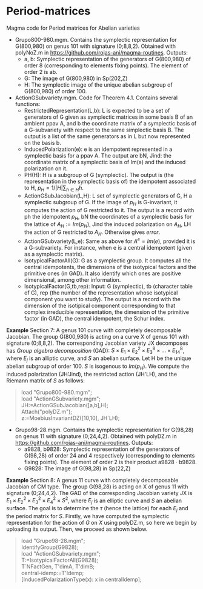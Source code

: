 # Period-matrices
Magma code for Period matrices for Abelian varieties
* Grupo800-980.mgm. Contains the symplectic representation for G(800,980) on genus 101 with signature (0;8,8,2). Obtained with polyNoZ.m in https://github.com/rojas-ani/magma-routines. Outputs: 
  - a, b: Symplectic representation of the generators of G(800,980) of order 8 (corresponding to elements fixing points). The element of order 2 is ab.
  - G: The image of G(800,980) in Sp(202,Z)
  - H: The symplectic image of the unique abelian subgroup of G(800,980) of order 100.
* ActionGSubvariety.mgm. Code for Theorem 4.1. Contains several functions:
  - RestrictedRepresentation(L,b): L is expected to be a set of generators of G given as symplectic matrices in some basis B of an ambient ppav A, and b the coordinate matrix of a symplectic basis of a G-subvariety with respect to the same simplectic basis B. The output is a list of the same generators as in L but now represented on the basis b.
  - InducedPolarization(e): e is an idempotent represented in a symplectic basis for a ppav A. The output are bN, Jind: the coordinate matrix of a symplectic basis of Im(a) and the induced polarization on it.
  - PH(H): H is a subgroup of G (symplectic). The output is (the representation in the symplectic basis of) the idempotent associated to H, $p_H=1/|H| \sum_{h\in H} h$.
  - ActionGSubJacobian(L,H): L set of symplectic generators of G, H a symplectic subgroup of G. If the image of $p_H$ is G-invariant, it computes the action of G restricted to it. The output is a record with ph the idempotent $p_H$, bN the coordinates of a symplectic basis for the lattice of $A_H:=Im(p_H)$, Jind the induced polarization on $A_H$, LH the action of G restricted to $A_H$. Otherwise gives *error*.
  - ActionGSubvariety(L,e): Same as above for $A^e=Im(e)$, provided it is a G-subvariety. For instance, when e is a central idempotent (given as a symplectic matrix).
  - IsotypicalFactorAll(G): G as a symplectic group. It computes all the central idempotents, the dimensions of the isotypical factors and the primitive ones (in GAD). It also identify which ones are positive dimensional, among other information.
  - IsotypicalFactor(G,tb,rep): Input: G (symplectic), tb (character table of G), rep (the number of the representation whose isotypical component you want to study). The output is a record with the dimension of the isotipical component corresponding to that complex irreducible representation, the dimension of the primitive factor (in GAD), the central idempotent, the Schur index.

**Example** Section 7: A genus 101 curve with completely decomposable Jacobian. The group G(800,980) is acting on a curve X of genus 101 with signature (0;8,8,2). The corresponding Jacobian variety JX decomposes has *Group algebra decomposition* (GAD): $S\times E_1\times E_2^2\times E_3^8\times \dots\times E_{14}^8$, where $E_j$ is an alliptic curve, and $S$ an abelian surface. Let H be the unique abelian subgroup of order 100. $S$ is isogenous to $Im(p_H)$. We compute the induced polarization (JH'Jind), the restricted action (JH'LH), and the Riemann matrix of $S$ as follows:  
> load "Grupo800-980.mgm";  
> load "ActionGSubvariety.mgm";  
> JH:=ActionGSubJacobian([a,b],H);  
> Attach("polyDZ.m");  
> z:=MoebiusInvariantDZ([10,10], JH`LH);  

* Grupo98-28.mgm. Contains the symplectic representation for G(98,28) on genus 11 with signature (0;24,4,2). Obtained with polyDZ.m in https://github.com/rojas-ani/magma-routines. Outputs: 
  - a9828, b9828: Symplectic representation of the generators of G(98,28) of order 24 and 4 respectively (corresponding to elements fixing points). The element of order 2 is their product a9828 $\cdot$ b9828.
  - G9828: The image of G(98,28) in Sp(22,Z)

**Example** Section 8: A genus 11 curve with completely decomposable Jacobian of CM type. The group G(98,28) is acting on X of genus 11 with signature (0;24,4,2). The GAD of the corresponding Jacobian variety JX is $E_1\times E_2^2\times E_3^2\times E_4^2\times S^2$, where $E_j$ is an elliptic curve and $S$ an abelian surface. The goal is to determine the $\tau$ (hence the lattice) for each $E_j$ and the period matrix for $S$. Firstly, we have computed the symplectic representation for the action of $G$ on $X$ using polyDZ.m, so here we begin by uploading its output. Then, we proceed as shown below.  
> load "Grupo98-28.mgm";  
> IdentifyGroup(G9828);  
> load "ActionGSubvariety.mgm";  
> T:=IsotypicalFactorAll(G9828);  
> T`NFactGen, T'dimA, T'dimB;  
> central-idemp:=T'Idemp;  
> [InducedPolarizationType(x): x in centralIdemp];  
> 
